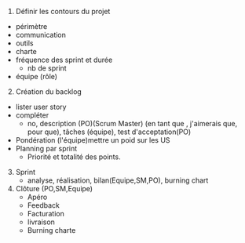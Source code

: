 1. Définir les contours du projet
  - périmètre
  - communication
  - outils
  - charte
  - fréquence des sprint et durée
    - nb de sprint
  - équipe (rôle)

2. Création du backlog
  - lister user story
  - compléter
    -  no, description (PO)(Scrum Master) (en tant que , j'aimerais que, pour que), tâches (équipe), test d'acceptation(PO)
  - Pondération (l'équipe)mettre un poid sur les US
  - Planning par sprint
    - Priorité et totalité des points.

3. Sprint
    - analyse, réalisation, bilan(Equipe,SM,PO), burning chart
4. Clôture (PO,SM,Equipe)
    - Apéro
    - Feedback
    - Facturation
    - livraison
    - Burning charte
